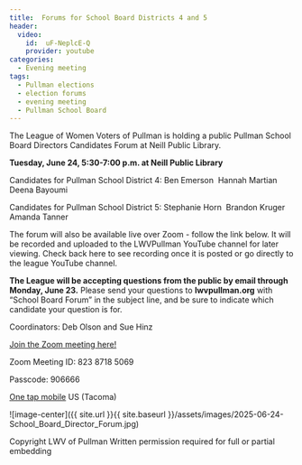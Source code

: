 ```yaml
---
title:  Forums for School Board Districts 4 and 5 
header:
  video:
    id:  uF-NeplcE-Q
    provider: youtube
categories:
  - Evening meeting
tags:
  - Pullman elections
  - election forums
  - evening meeting
  - Pullman School Board
---
```


The League of Women Voters of Pullman is holding a public Pullman School Board Directors Candidates Forum at Neill Public Library.

**Tuesday, June 24, 5:30-7:00 p.m. at Neill Public Library**  

Candidates for Pullman School District 4:
Ben Emerson 
Hannah Martian 
Deena Bayoumi 

Candidates for Pullman School District 5:
Stephanie Horn 
Brandon Kruger 
Amanda Tanner

The forum will also be available live over Zoom - follow the link below. It will be recorded and uploaded to the LWVPullman YouTube channel for later viewing.  Check back here to see recording once it is posted or go directly to the league YouTube channel.

**The League will be accepting questions from the public by email through Monday, June 23.** Please send your questions to **lwvpullman.org** with “School Board Forum” in the subject line, and be sure to indicate which candidate your question is for.

Coordinators: Deb Olson and Sue Hinz

[Join the Zoom meeting here!](https://us02web.zoom.us/j/82387185069?pwd=YUh5b1FVbTdlRHNzV2VzeVJkcnJzdz09)

Zoom Meeting ID: 823 8718 5069

Passcode: 906666

[One tap mobile](tel:+12532158782,,82387185069#,,,,*906666#) US (Tacoma)


![image-center]({{ site.url }}{{ site.baseurl }}/assets/images/2025-06-24-School_Board_Director_Forum.jpg)


Copyright LWV of Pullman
Written permission required for full or partial embedding

<!---change the title to whatever you want the post to be titled
change the ID out to the end of the youtube link https://youtu.be/r61ARK4Qv9c -->
